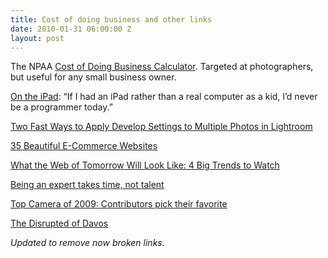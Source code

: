```yaml
---
title: Cost of doing business and other links
date: 2010-01-31 06:00:00 Z
layout: post
---
```


The NPAA [Cost of Doing Business Calculator](http://nppa.org/professional_development/business_practices/cdb/cdbcalc.cfm). Targeted at photographers, but useful for any small business owner.

[On the iPad](http://al3x.net/2010/01/28/ipad.html): “If I had an iPad rather than a real computer as a kid, I’d never be a programmer today.”

[Two Fast Ways to Apply Develop Settings to Multiple Photos in Lightroom](http://photofocus.com/2010/01/30/two-fast-ways-to-apply-develop-settings-to-multiple-photos-in-lightroom/)

[35 Beautiful E-Commerce Websites](http://www.smashingmagazine.com/2010/01/22/35-beautiful-and-effective-ecommerce-websites/)

[What the Web of Tomorrow Will Look Like: 4 Big Trends to Watch](http://mashable.com/2010/01/24/internet-of-tomorrow-column/)

[Being an expert takes time, not talent](http://blog.penelopetrunk.com/2010/01/28/being-an-expert-takes-time-not-talent/)

[Top Camera of 2009: Contributors pick their favorite](http://theonlinephotographer.typepad.com/the_online_photographer/2010/01/camera-of-the-year-2009.html?utm_source=feedburner&utm_medium=feed&utm_campaign=Feed%3A+typepad%2FZSjz+%28The+Online+Photographer)

[The Disrupted of Davos](http://www.huffingtonpost.com/jeff-jarvis/the-disrupted-of-davos_b_444929.html)

_Updated to remove now broken links._
